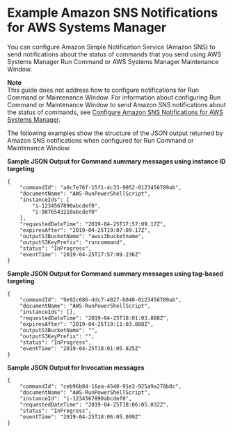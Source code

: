 # Example Amazon SNS Notifications for AWS Systems Manager<a name="monitoring-sns-examples"></a>

You can configure Amazon Simple Notification Service \(Amazon SNS\) to send notifications about the status of commands that you send using AWS Systems Manager Run Command or AWS Systems Manager Maintenance Window\.

**Note**  
This guide does not address how to configure notifications for Run Command or Maintenance Window\. For information about configuring Run Command or Maintenance Window to send Amazon SNS notifications about the status of commands, see [Configure Amazon SNS Notifications for AWS Systems Manager](monitoring-sns-notifications.md#monitoring-sns-configure)\. 

The following examples show the structure of the JSON output returned by Amazon SNS notifications when configured for Run Command or Maintenance Window\.

**Sample JSON Output for Command summary messages using instance ID targeting**

```
{
    "commandId": "a8c7e76f-15f1-4c33-9052-0123456789ab",
    "documentName": "AWS-RunPowerShellScript",
    "instanceIds": [
        "i-1234567890abcdef0",
        "i-9876543210abcdef0"
    ],
    "requestedDateTime": "2019-04-25T17:57:09.17Z",
    "expiresAfter": "2019-04-25T19:07:09.17Z",
    "outputS3BucketName": "awss3bucketname",
    "outputS3KeyPrefix": "runcommand",
    "status": "InProgress",
    "eventTime": "2019-04-25T17:57:09.236Z"
}
```

**Sample JSON Output for Command summary messages using tag\-based targeting**

```
{
    "commandId": "9e92c686-ddc7-4827-b040-0123456789ab",
    "documentName": "AWS-RunPowerShellScript",
    "instanceIds": [],
    "requestedDateTime": "2019-04-25T18:01:03.888Z",
    "expiresAfter": "2019-04-25T19:11:03.888Z",
    "outputS3BucketName": "",
    "outputS3KeyPrefix": "",
    "status": "InProgress",
    "eventTime": "2019-04-25T18:01:05.825Z"
}
```

**Sample JSON Output for Invocation messages**

```
{
    "commandId": "ceb96b84-16aa-4540-91e3-925a9a278b8c",
    "documentName": "AWS-RunPowerShellScript",
    "instanceId": "i-1234567890abcdef0",
    "requestedDateTime": "2019-04-25T18:06:05.032Z",
    "status": "InProgress",
    "eventTime": "2019-04-25T18:06:05.099Z"
}
```